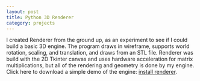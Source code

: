 ```yaml
---
layout: post
title: Python 3D Renderer
category: projects
---
```


I created Renderer from the ground up, as an experiment to see if I could build a basic 3D engine. The program draws in wireframe, supports world rotation, scaling, and translation, and draws from an STL file. Renderer was build with the 2D Tkinter canvas and uses hardware acceleration for matrix multiplications, but all of the rendering and geometry is done by my engine. Click here to download a simple demo of the engine: [install renderer]({{base}}/downloads/renderer-installer.exe "install Renderer").
